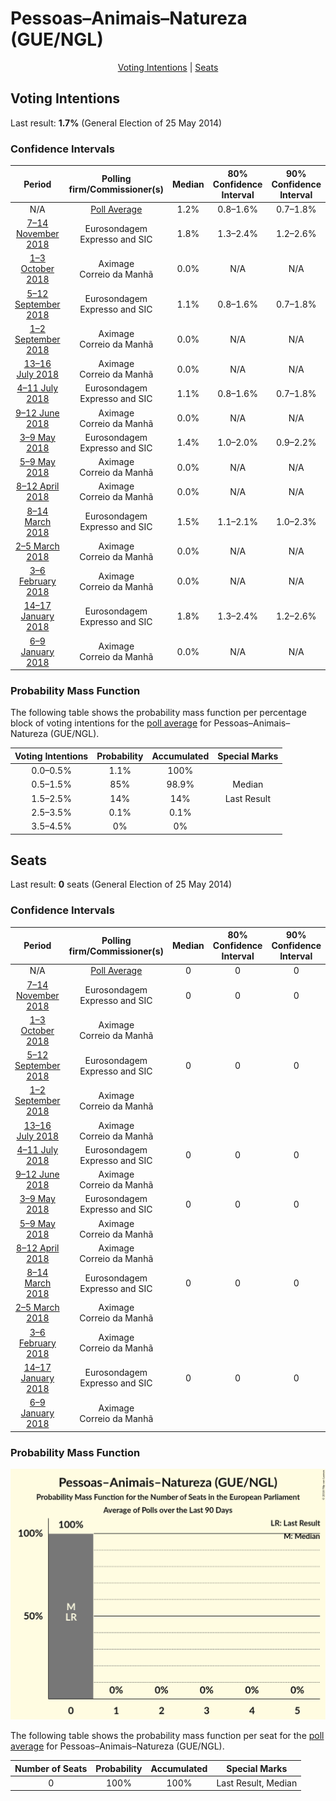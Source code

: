 # Pessoas–Animais–Natureza (GUE/NGL)

<p align="center"><a href="#voting-intentions">Voting Intentions</a> | <a href="#seats">Seats</a></p>

## Voting Intentions

Last result: **1.7%** (General Election of 25 May 2014)

### Confidence Intervals

| Period     | Polling firm/Commissioner(s) | Median | 80% Confidence Interval | 90% Confidence Interval | 95% Confidence Interval | 99% Confidence Interval |
|:----------:|:----------------:|:-----------:|:-----------------------:|:-----------------------:|:-----------------------:|:-----------------------:|
| N/A | [Poll Average](average.html) | 1.2% | 0.8–1.6% | 0.7–1.8% | 0.6–1.9% | 0.5–2.2% |
| [7–14 November 2018](2018-11-14-Eurosondagem.html) | Eurosondagem <br> Expresso and SIC | 1.8% | 1.3–2.4% | 1.2–2.6% | 1.1–2.8% | 0.9–3.1% |
| [1–3 October 2018](2018-10-03-Aximage.html) | Aximage <br> Correio da Manhã | 0.0% | N/A | N/A | N/A | N/A |
| [5–12 September 2018](2018-09-12-Eurosondagem.html) | Eurosondagem <br> Expresso and SIC | 1.1% | 0.8–1.6% | 0.7–1.8% | 0.6–2.0% | 0.5–2.3% |
| [1–2 September 2018](2018-09-02-Aximage.html) | Aximage <br> Correio da Manhã | 0.0% | N/A | N/A | N/A | N/A |
| [13–16 July 2018](2018-07-16-Aximage.html) | Aximage <br> Correio da Manhã | 0.0% | N/A | N/A | N/A | N/A |
| [4–11 July 2018](2018-07-11-Eurosondagem.html) | Eurosondagem <br> Expresso and SIC | 1.1% | 0.8–1.6% | 0.7–1.8% | 0.6–2.0% | 0.5–2.2% |
| [9–12 June 2018](2018-06-12-Aximage.html) | Aximage <br> Correio da Manhã | 0.0% | N/A | N/A | N/A | N/A |
| [3–9 May 2018](2018-05-09-Eurosondagem.html) | Eurosondagem <br> Expresso and SIC | 1.4% | 1.0–2.0% | 0.9–2.2% | 0.8–2.3% | 0.7–2.7% |
| [5–9 May 2018](2018-05-09-Aximage.html) | Aximage <br> Correio da Manhã | 0.0% | N/A | N/A | N/A | N/A |
| [8–12 April 2018](2018-04-12-Aximage.html) | Aximage <br> Correio da Manhã | 0.0% | N/A | N/A | N/A | N/A |
| [8–14 March 2018](2018-03-14-Eurosondagem.html) | Eurosondagem <br> Expresso and SIC | 1.5% | 1.1–2.1% | 1.0–2.3% | 0.9–2.4% | 0.7–2.8% |
| [2–5 March 2018](2018-03-05-Aximage.html) | Aximage <br> Correio da Manhã | 0.0% | N/A | N/A | N/A | N/A |
| [3–6 February 2018](2018-02-06-Aximage.html) | Aximage <br> Correio da Manhã | 0.0% | N/A | N/A | N/A | N/A |
| [14–17 January 2018](2018-01-17-Eurosondagem.html) | Eurosondagem <br> Expresso and SIC | 1.8% | 1.3–2.4% | 1.2–2.6% | 1.1–2.8% | 0.9–3.1% |
| [6–9 January 2018](2018-01-09-Aximage.html) | Aximage <br> Correio da Manhã | 0.0% | N/A | N/A | N/A | N/A |

### Probability Mass Function

The following table shows the probability mass function per percentage block of voting intentions for the [poll average](average.html) for Pessoas–Animais–Natureza (GUE/NGL).

| Voting Intentions | Probability | Accumulated | Special Marks |
|:-----------------:|:-----------:|:-----------:|:-------------:|
| 0.0–0.5% | 1.1% | 100% |  |
| 0.5–1.5% | 85% | 98.9% | Median |
| 1.5–2.5% | 14% | 14% | Last Result |
| 2.5–3.5% | 0.1% | 0.1% |  |
| 3.5–4.5% | 0% | 0% |  |


## Seats

Last result: **0** seats (General Election of 25 May 2014)

### Confidence Intervals

| Period     | Polling firm/Commissioner(s) | Median | 80% Confidence Interval | 90% Confidence Interval | 95% Confidence Interval | 99% Confidence Interval |
|:----------:|:----------------:|:------:|:-----------------------:|:-----------------------:|:-----------------------:|:-----------------------:|
| N/A | [Poll Average](average.html) | 0 | 0 | 0 | 0 | 0 |
| [7–14 November 2018](2018-11-14-Eurosondagem.html) | Eurosondagem <br> Expresso and SIC | 0 | 0 | 0 | 0 | 0 |
| [1–3 October 2018](2018-10-03-Aximage.html) | Aximage <br> Correio da Manhã |  |  |  |  |  |
| [5–12 September 2018](2018-09-12-Eurosondagem.html) | Eurosondagem <br> Expresso and SIC | 0 | 0 | 0 | 0 | 0 |
| [1–2 September 2018](2018-09-02-Aximage.html) | Aximage <br> Correio da Manhã |  |  |  |  |  |
| [13–16 July 2018](2018-07-16-Aximage.html) | Aximage <br> Correio da Manhã |  |  |  |  |  |
| [4–11 July 2018](2018-07-11-Eurosondagem.html) | Eurosondagem <br> Expresso and SIC | 0 | 0 | 0 | 0 | 0 |
| [9–12 June 2018](2018-06-12-Aximage.html) | Aximage <br> Correio da Manhã |  |  |  |  |  |
| [3–9 May 2018](2018-05-09-Eurosondagem.html) | Eurosondagem <br> Expresso and SIC | 0 | 0 | 0 | 0 | 0 |
| [5–9 May 2018](2018-05-09-Aximage.html) | Aximage <br> Correio da Manhã |  |  |  |  |  |
| [8–12 April 2018](2018-04-12-Aximage.html) | Aximage <br> Correio da Manhã |  |  |  |  |  |
| [8–14 March 2018](2018-03-14-Eurosondagem.html) | Eurosondagem <br> Expresso and SIC | 0 | 0 | 0 | 0 | 0 |
| [2–5 March 2018](2018-03-05-Aximage.html) | Aximage <br> Correio da Manhã |  |  |  |  |  |
| [3–6 February 2018](2018-02-06-Aximage.html) | Aximage <br> Correio da Manhã |  |  |  |  |  |
| [14–17 January 2018](2018-01-17-Eurosondagem.html) | Eurosondagem <br> Expresso and SIC | 0 | 0 | 0 | 0 | 0 |
| [6–9 January 2018](2018-01-09-Aximage.html) | Aximage <br> Correio da Manhã |  |  |  |  |  |

### Probability Mass Function

![Graph with seats probability mass function not yet produced](average-seats-pmf-pessoas–animais–naturezaguengl.png "Seats Probability Mass Function")

The following table shows the probability mass function per seat for the [poll average](average.html) for Pessoas–Animais–Natureza (GUE/NGL).

| Number of Seats | Probability | Accumulated | Special Marks |
|:---------------:|:-----------:|:-----------:|:-------------:|
| 0 | 100% | 100% | Last Result, Median |


